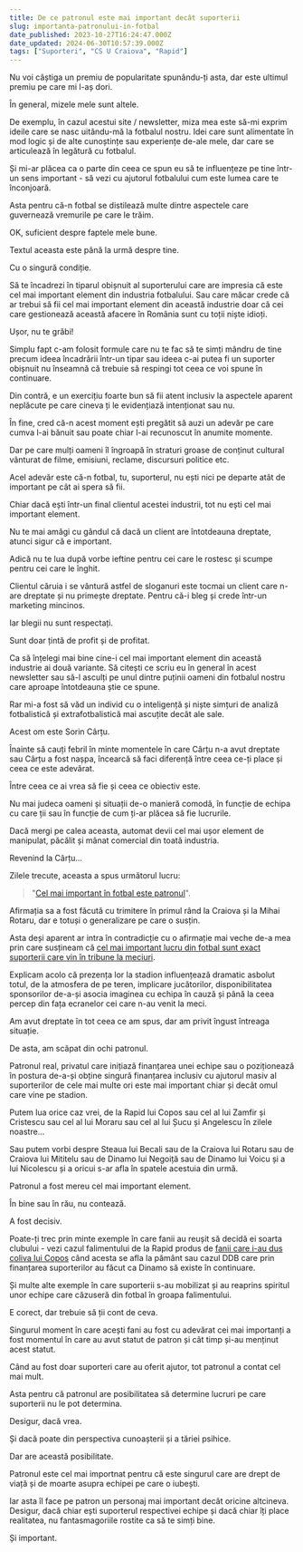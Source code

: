 ```yaml
---
title: De ce patronul este mai important decât suporterii
slug: importanta-patronului-in-fotbal
date_published: 2023-10-27T16:24:47.000Z
date_updated: 2024-06-30T10:57:39.000Z
tags: ["Suporteri", "CS U Craiova", "Rapid"]
---
```


Nu voi câștiga un premiu de popularitate spunându-ți asta, dar este ultimul premiu pe care mi l-aș dori.

În general, mizele mele sunt altele.

De exemplu, în cazul acestui site / newsletter, miza mea este să-mi exprim ideile care se nasc uitându-mă la fotbalul nostru. Idei care sunt alimentate în mod logic și de alte cunoștințe sau experiențe de-ale mele, dar care se articulează în legătură cu fotbalul.

Și mi-ar plăcea ca o parte din ceea ce spun eu să te influențeze pe tine într-un sens important - să vezi cu ajutorul fotbalului cum este lumea care te înconjoară.

Asta pentru că-n fotbal se distilează multe dintre aspectele care guvernează vremurile pe care le trăim.

OK, suficient despre faptele mele bune.

Textul aceasta este până la urmă despre tine.

Cu o singură condiție.

Să te încadrezi în tiparul obișnuit al suporterului care are impresia că este cel mai important element din industria fotbalului. Sau care măcar crede că ar trebui să fii cel mai important element din această industrie doar că cei care gestionează această afacere în România sunt cu toții niște idioți.

Ușor, nu te grăbi!

Simplu fapt c-am folosit formule care nu te fac să te simți mândru de tine precum ideea încadrării într-un tipar sau ideea c-ai putea fi un suporter obișnuit nu înseamnă că trebuie să respingi tot ceea ce voi spune în continuare.

Din contră, e un exercițiu foarte bun să fii atent inclusiv la aspectele aparent neplăcute pe care cineva ți le evidențiază intenționat sau nu.

În fine, cred că-n acest moment ești pregătit să auzi un adevăr pe care cumva l-ai bănuit sau poate chiar l-ai recunoscut în anumite momente.

Dar pe care mulți oameni îl îngroapă în straturi groase de conținut cultural vânturat de filme, emisiuni, reclame, discursuri politice etc.

Acel adevăr este că-n fotbal, tu, suporterul, nu ești nici pe departe atât de important pe cât ai spera să fii.

Chiar dacă ești într-un final clientul acestei industrii, tot nu ești cel mai important element.

Nu te mai amăgi cu gândul că dacă un client are întotdeauna dreptate, atunci sigur că e important.

Adică nu te lua după vorbe ieftine pentru cei care le rostesc și scumpe pentru cei care le înghit.

Clientul căruia i se vântură astfel de sloganuri este tocmai un client care n-are dreptate și nu primește dreptate. Pentru că-i bleg și crede într-un marketing mincinos.

Iar blegii nu sunt respectați.

Sunt doar țintă de profit și de profitat.

Ca să înțelegi mai bine cine-i cel mai important element din această industrie ai două variante. Să citești ce scriu eu în general în acest newsletter sau să-l asculți pe unul dintre puținii oameni din fotbalul nostru care aproape întotdeauna știe ce spune.

Rar mi-a fost să văd un individ cu o inteligență și niște simțuri de analiză fotbalistică și extrafotbalistică mai ascuțite decât ale sale.

Acest om este Sorin Cârțu.

Înainte să cauți febril în minte momentele în care Cârțu n-a avut dreptate sau Cârțu a fost nașpa, încearcă să faci diferență între ceea ce-ți place și ceea ce este adevărat.

Între ceea ce ai vrea să fie și ceea ce obiectiv este.

Nu mai judeca oameni și situații de-o manieră comodă, în funcție de echipa cu care ții sau în funcție de cum ți-ar plăcea să fie lucrurile.

Dacă mergi pe calea aceasta, automat devii cel mai ușor element de manipulat, păcălit și mânat comercial din toată industria.

Revenind la Cârțu...

Zilele trecute, aceasta a spus următorul lucru:

> "[Cel mai important în fotbal este patronul](https://www.gsp.ro/fotbal/liga-1/sorin-cartu-mihai-rotaru-csu-craiova-petrolul-superliga-716067.html)".

Afirmația sa a fost făcută cu trimitere în primul rând la Craiova și la Mihai Rotaru, dar e totuși o generalizare pe care o susțin.

Asta deși aparent ar intra în contradicție cu o afirmație mai veche de-a mea prin care susțineam că [cel mai important lucru din fotbal sunt exact suporterii care vin în tribune la meciuri](__GHOST_URL__/cel-mai-important-obiectiv-liga1/).

Explicam acolo că prezența lor la stadion influențează dramatic asbolut totul, de la atmosfera de pe teren, implicare jucătorilor, disponibilitatea sponsorilor de-a-și asocia imaginea cu echipa în cauză și până la ceea percep din fața ecranelor cei care n-au venit la meci.

Am avut dreptate în tot ceea ce am spus, dar am privit îngust întreaga situație.

De asta, am scăpat din ochi patronul.

Patronul real, privatul care inițiază finanțarea unei echipe sau o poziționează în postura de-a-și obține singură finanțarea inclusiv cu ajutorul masiv al suporterilor de cele mai multe ori este mai important chiar și decât omul care vine pe stadion.

Putem lua orice caz vrei, de la Rapid lui Copos sau cel al lui Zamfir și Cristescu sau cel al lui Moraru sau cel al lui Șucu și Angelescu în zilele noastre...

Sau putem vorbi despre Steaua lui Becali sau de la Craiova lui Rotaru sau de Craiova lui Mititelu sau de Dinamo lui Negoiță sau de Dinamo lui Voicu și a lui Nicolescu și a oricui s-ar afla în spatele acestuia din urmă.

Patronul a fost mereu cel mai important element.

În bine sau în rău, nu contează.

A fost decisiv.

Poate-ți trec prin minte exemple în care fanii au reușit să decidă ei soarta clubului - vezi cazul falimentului de la Rapid produs de [fanii care i-au dus coliva lui Copos](https://iamsport.ro/editorial/stefan-beldie-ce-ar-putea-insemna-cu-adevarat-invitatia-lui-dan-sucu-pentru-george-copos-id4851.html) când acesta se afla la pământ sau cazul DDB care prin finanțarea suporterilor au făcut ca Dinamo să existe în continuare.

Și multe alte exemple în care suporterii s-au mobilizat și au reaprins spiritul unor echipe care căzuseră din fotbal în groapa falimentului.

E corect, dar trebuie să ții cont de ceva.

Singurul moment în care acești fani au fost cu adevărat cei mai importanți a fost momentul în care au avut statut de patron și cât timp și-au menținut acest statut.

Când au fost doar suporteri care au oferit ajutor, tot patronul a contat cel mai mult.

Asta pentru că patronul are posibilitatea să determine lucruri pe care suporterii nu le pot determina.

Desigur, dacă vrea.

Și dacă poate din perspectiva cunoașterii și a tăriei psihice.

Dar are această posibilitate.

Patronul este cel mai importnat pentru că este singurul care are drept de viață și de moarte asupra echipei pe care o iubești.

Iar asta îl face pe patron un personaj mai important decât oricine altcineva. Desigur, dacă chiar ești suporterul respectivei echipe și dacă chiar îți place realitatea, nu fantasmagoriile rostite ca să te simți bine.

Și important.
